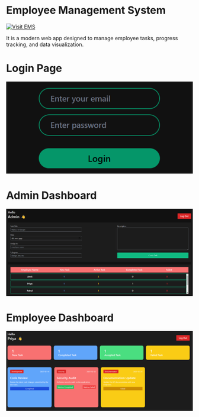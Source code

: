 # **Employee Management System**
[![Visit EMS](https://img.shields.io/badge/Live-Demo-blue?style=for-the-badge)](https://heelr3.github.io/ems/)

It is a modern web app designed to manage employee tasks, progress tracking, and data visualization.

# **Login Page**
![Admin Dashboard](https://github.com/heelR3/ems/blob/main/public/login.png?raw=true)

# **Admin Dashboard**
![Admin Dashboard](https://github.com/heelR3/ems/blob/main/public/admin.png?raw=true)

# **Employee Dashboard**
![Admin Dashboard](https://github.com/heelR3/ems/blob/main/public/employee.png?raw=true)
